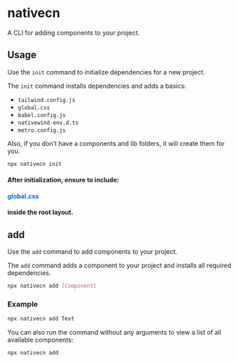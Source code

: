 # nativecn

A CLI for adding components to your project.

## Usage

Use the `init` command to initialize dependencies for a new project.

The `init` command installs dependencies and adds a basics: 

- `tailwind.config.js`
- `global.css`
- `babel.config.js`
- `nativewind-env.d.ts`
- `metro.config.js`

Also, if you don’t have a components and lib folders, it will create them for you.

```bash
npx nativecn init
```

#### After initialization, ensure to include:
#### <span style="color: #0969da">global.css</span>
#### inside the root layout.

## add

Use the `add` command to add components to your project.

The `add` command adds a component to your project and installs all required dependencies.

```bash
npx nativecn add [Component]
```

### Example

```bash
npx nativecn add Text
```

You can also run the command without any arguments to view a list of all available components:

```bash
npx nativecn add
```
